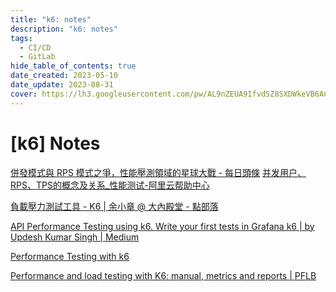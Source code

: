 ```yaml
---
title: "k6: notes"
description: "k6: notes"
tags:
  - CI/CD
  - GitLab
hide_table_of_contents: true
date_created: 2023-05-10
date_update: 2023-08-31
cover: https://lh3.googleusercontent.com/pw/AL9nZEUA9Ifvd5Z8SXDWkeVB6AC4MPGwnXaL6kBXNPoXwOQQ2jOcZ1Jw_0p8TKK8C3ZX0e67_FOY15eDrm7aaXSQJcKtoUzC80SAQEHsaBy6qS2AqNNs5VUFNXBKm439y_1wkvmDl-PnL8ReojnIumNlEvOXBg=w800-no?authuser=0
---
```


[k6] Notes
==========

[併發模式與 RPS 模式之爭，性能壓測領域的星球大戰 - 每日頭條](https://kknews.cc/zh-tw/tech/ml3nm4p.html)
[并发用户、RPS、TPS的概念及关系\_性能测试-阿里云帮助中心](https://help.aliyun.com/document_detail/29343.html)

[負載壓力測試工具 - K6 | 余小章 @ 大內殿堂 - 點部落](https://dotblogs.com.tw/yc421206/2022/09/16/load_stress_test_tool_for_k6)

[API Performance Testing using k6. Write your first tests in Grafana k6 | by Updesh Kumar Singh | Medium](https://medium.com/@updeshkumar1991/api-performance-testing-using-k6-aa9ec2f267b6)

[Performance Testing with k6](https://www.tpisoftware.com/tpu/articleDetails/1597)

[Performance and load testing with K6: manual, metrics and reports | PFLB](https://pflb.us/blog/k6-user-manual/)
